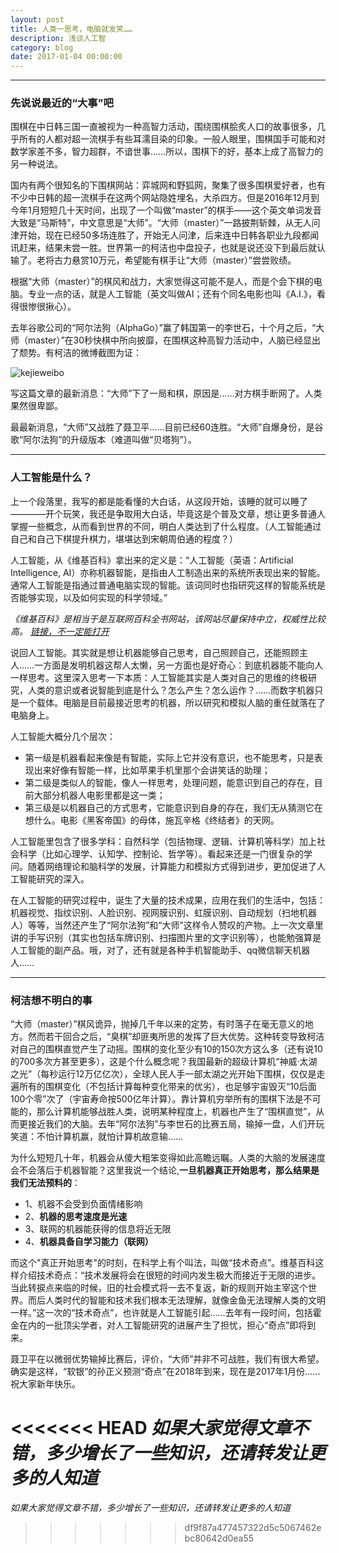 ```yaml
---
layout: post
title: 人类一思考，电脑就发笑……
description: 浅谈人工智
category: blog
date: 2017-01-04 00:00:00
---
```


---
### 先说说最近的“大事”吧

围棋在中日韩三国一直被视为一种高智力活动，围绕围棋脍炙人口的故事很多，几乎所有的人都对超一流棋手有些耳濡目染的印象。一般人眼里，围棋国手可能和对数学家差不多，智力超群，不谙世事……所以，围棋下的好，基本上成了高智力的另一种说法。

国内有两个很知名的下围棋网站：弈城网和野狐网，聚集了很多围棋爱好者，也有不少中日韩的超一流棋手在这两个网站隐姓埋名，大杀四方。但是2016年12月到今年1月短短几十天时间，出现了一个叫做“master”的棋手——这个英文单词发音大致是“马斯特”，中文意思是“大师”。“大师（master）”一路披荆斩棘，从无人问津开始，现在已经50多场连胜了，开始无人问津，后来连中日韩各职业九段都闻讯赶来，结果未尝一胜。世界第一的柯洁也中盘投子，也就是说还没下到最后就认输了。老将古力悬赏10万元，希望能有棋手让“大师（master）”尝尝败绩。

根据“大师（master）”的棋风和战力，大家觉得这可能不是人，而是个会下棋的电脑。专业一点的话，就是人工智能（英文叫做AI；还有个同名电影也叫《A.I.》，看得很惨很揪心）。

去年谷歌公司的“阿尔法狗（AlphaGo）”赢了韩国第一的李世石，十个月之后，“大师（master）”在30秒快棋中所向披靡，在围棋这种高智力活动中，人脑已经显出了颓势。有柯洁的微博截图为证：

![kejieweibo](http://wx4.sinaimg.cn/mw690/aac5fc13ly1fbae3v53fzj20qo1bedw4.jpg)

写这篇文章的最新消息：“大师”下了一局和棋，原因是……对方棋手断网了。人类果然很卑鄙。

最最新消息，“大师”又战胜了聂卫平……目前已经60连胜。“大师”自爆身份，是谷歌“阿尔法狗”的升级版本（难道叫做“贝塔狗”）。

---

### 人工智能是什么？

上一个段落里，我写的都是能看懂的大白话，从这段开始，该睡的就可以睡了————开个玩笑，我还是争取用大白话，毕竟这是个普及文章，想让更多普通人掌握一些概念，从而看到世界的不同，明白人类达到了什么程度。（人工智能通过自己和自己下棋提升棋力，堪堪达到宋朝周伯通的程度？）

人工智能，从《维基百科》拿出来的定义是：“人工智能（英语：Artificial Intelligence, AI）亦称机器智能，是指由人工制造出来的系统所表现出来的智能。通常人工智能是指通过普通电脑实现的智能。该词同时也指研究这样的智能系统是否能够实现，以及如何实现的科学领域。” 

_《维基百科》是相当于是互联网百科全书网站，该网站尽量保持中立，权威性比较高。_ [_链接，不一定能打开_](https://zh.wikipedia.org)

说回人工智能。其实就是想让机器能够自己思考，自己照顾自己，还能照顾主人……一方面是发明机器这帮人太懒，另一方面也是好奇心：到底机器能不能向人一样思考。这里深入思考一下本质：人工智能其实是人类对自己的思维的终极研究，人类的意识或者说智能到底是什么？怎么产生？怎么运作？……而数字机器只是一个载体。电脑是目前最接近思考的机器，所以研究和模拟人脑的重任就落在了电脑身上。

人工智能大概分几个层次：

* 第一级是机器看起来像是有智能，实际上它并没有意识，也不能思考，只是表现出来好像有智能一样，比如苹果手机里那个会讲笑话的助理；
* 第二级是类似人的智能，像人一样思考，处理问题，能意识到自己的存在，目前大部分机器人电影里都是这一类；
* 第三级是以机器自己的方式思考，它能意识到自身的存在，我们无从猜测它在想什么。电影《黑客帝国》的母体，施瓦辛格《终结者》的天网。

人工智能里包含了很多学科：自然科学（包括物理、逻辑、计算机等科学）加上社会科学（比如心理学、认知学、控制论、哲学等）。看起来还是一门很复杂的学问。随着网络理论和脑科学的发展，计算能力和模拟方式得到进步，更加促进了人工智能研究的深入。

在人工智能的研究过程中，诞生了大量的技术成果，应用在我们的生活中，包括：机器视觉、指纹识别、人脸识别、视网膜识别、虹膜识别、自动规划（扫地机器人）等等，当然还产生了“阿尔法狗”和“大师”这样令人赞叹的产物。上一次文章里讲的手写识别（其实也包括车牌识别、扫描图片里的文字识别等），也能勉强算是人工智能的副产品。哦，对了，还有就是各种手机智能助手、qq微信聊天机器人……

---
### 柯洁想不明白的事

“大师（master）”棋风诡异，抛掉几千年以来的定势，有时落子在毫无意义的地方。然而若干回合之后，“臭棋”却匪夷所思的发挥了巨大优势。这种转变导致柯洁对自己的围棋直觉产生了动摇。围棋的变化至少有10的150次方这么多（还有说10的700多次方甚至更多），这是个什么概念呢？我国最新的超级计算机“神威·太湖之光”（每秒运行12万亿亿次），全球人民人手一部太湖之光开始下围棋，仅仅是走遍所有的围棋变化（不包括计算每种变化带来的优劣），也足够宇宙毁灭“10后面100个零”次了（宇宙寿命按500亿年计算）。靠计算机穷举所有的围棋下法是不可能的，那么计算机能够战胜人类，说明某种程度上，机器也产生了“围棋直觉”，从而更接近我们的大脑。去年“阿尔法狗”与李世石的比赛五局，输掉一盘，人们开玩笑道：不怕计算机赢，就怕计算机故意输……

为什么短短几十年，机器会从傻大粗笨变得如此高瞻远瞩。人类的大脑的发展速度会不会落后于机器智能？这里我说一个结论,**一旦机器真正开始思考，那么结果是我们无法预料的**：

- 1、机器不会受到负面情绪影响
- 2、__机器的思考速度是光速__
- 3、联网的机器能获得的信息将近无限
- 4、__机器具备自学习能力（联网）__

而这个"真正开始思考"的时刻，在科学上有个叫法，叫做“技术奇点”。维基百科这样介绍技术奇点：“技术发展将会在很短的时间内发生极大而接近于无限的进步。当此转捩点来临的时候，旧的社会模式将一去不复返，新的规则开始主宰这个世界。而后人类时代的智能和技术我们根本无法理解，就像金鱼无法理解人类的文明一样。”这一次的“技术奇点”，也许就是人工智能引起……去年有一段时间，包括霍金在内的一批顶尖学者，对人工智能研究的进展产生了担忧，担心“奇点”即将到来。

聂卫平在以微弱优势输掉比赛后，评价，“大师”并非不可战胜，我们有很大希望。确实是这样，“软银”的孙正义预测“奇点”在2018年到来，现在是2017年1月份……祝大家新年快乐。

<<<<<<< HEAD
_如果大家觉得文章不错，多少增长了一些知识，还请转发让更多的人知道_
=======
_如果大家觉得文章不错，多少增长了一些知识，还请转发让更多的人知道_
>>>>>>> df9f87a477457322d5c5067462ebc80642d0ea55
